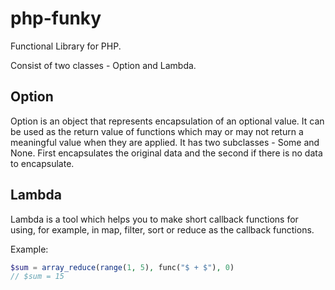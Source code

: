 # php-funky
Functional Library for PHP.

Consist of two classes - Option and Lambda.

## Option
Option is an object that represents encapsulation of an optional value. It can be used as the return value of functions which may or may not return a meaningful value when they are applied.
It has two subclasses - Some and None. First encapsulates the original data and the second if there is no data to encapsulate. 

## Lambda
Lambda is a tool which helps you to make short callback functions for using, for example, in map, filter, sort or reduce as the callback functions.

Example:

```php
$sum = array_reduce(range(1, 5), func("$ + $"), 0)
// $sum = 15
```
